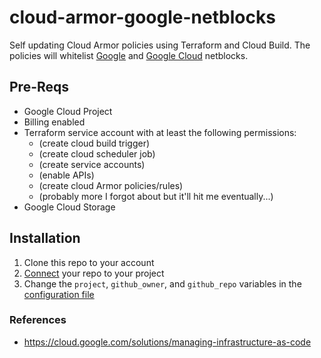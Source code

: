 # cloud-armor-google-netblocks

Self updating Cloud Armor policies using Terraform and Cloud Build.
The policies will whitelist [Google](https://support.google.com/a/answer/60764?hl=en) and [Google Cloud](https://www.gstatic.com/ipranges/cloud.json) netblocks.


## Pre-Reqs

- Google Cloud Project
- Billing enabled
- Terraform service account with at least the following permissions:
    - (create cloud build trigger)
    - (create cloud scheduler job)
    - (create service accounts)
    - (enable APIs)
    - (create cloud Armor policies/rules)
    - (probably more I forgot about but it'll hit me eventually...)
- Google Cloud Storage

## Installation
1. Clone this repo to your account
1. [Connect](https://console.cloud.google.com/cloud-build/triggers/connect) your repo to your project
1. Change the `project`, `github_owner`, and `github_repo` variables in the [configuration file](./environments/dev/environment.tfvar)

### References

- https://cloud.google.com/solutions/managing-infrastructure-as-code
